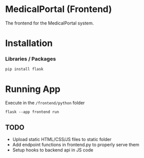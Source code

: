 # MedicalPortal (Frontend)
The frontend for the MedicalPortal system.

# Installation

### Libraries / Packages
```
pip install flask
```

# Running App
Execute in the `/frontend/python` folder
```
flask --app frontend run
```

## TODO
- Upload static HTML/CSS/JS files to static folder
- Add endpoint functions in frontend.py to properly serve them
- Setup hooks to backend api in JS code